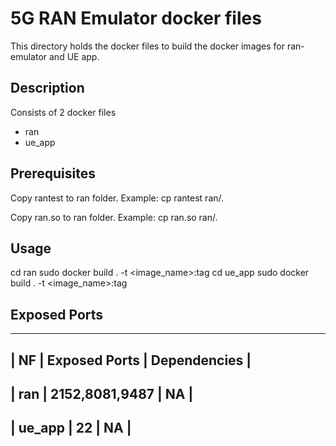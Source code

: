 <!--
 Copyright 2020 Tata Elxsi

 Licensed under the Apache License, Version 2.0 (the "License"); you may
 not use this file except in compliance with the License. You may obtain
 a copy of the License at

         http://www.apache.org/licenses/LICENSE-2.0

 Unless required by applicable law or agreed to in writing, software
 distributed under the License is distributed on an "AS IS" BASIS, WITHOUT
 WARRANTIES OR CONDITIONS OF ANY KIND, either express or implied. See the
 License for the specific language governing permissions and limitations
 under the License.

 For those usages not covered by the Apache License, Version 2.0 please
 contact: canonical@tataelxsi.onmicrosoft.com

 To get in touch with the maintainers, please contact:
 canonical@tataelxsi.onmicrosoft.com
-->
# 5G RAN Emulator docker files

This directory holds the docker files to build the docker images for ran-emulator and UE app.

## Description

Consists of 2 docker files
* ran
* ue_app

## Prerequisites

Copy rantest to ran folder. Example: 
cp rantest ran/.

Copy ran.so to ran folder. Example:
cp ran.so ran/.


## Usage

cd ran
sudo docker build . -t <image_name>:tag
cd ue_app
sudo docker build . -t <image_name>:tag

## Exposed Ports

----------------------------------------------------------
|     NF       |   Exposed Ports  | Dependencies         |
----------------------------------------------------------
|   ran        |   2152,8081,9487 |      NA              |
----------------------------------------------------------
|   ue_app     |        22        |      NA              |
----------------------------------------------------------

